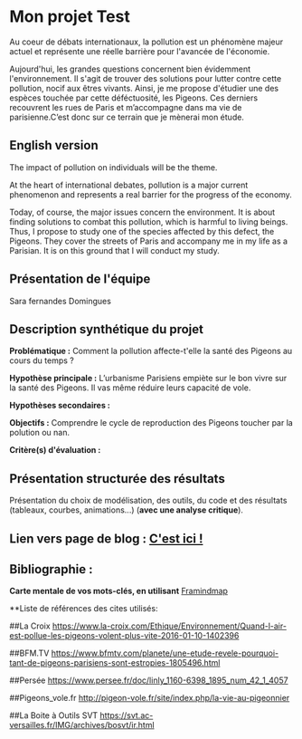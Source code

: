 # Mon projet Test


Au coeur de débats internationaux, la pollution est un phénomène majeur actuel et représente une réelle barrière pour l'avancée de l'économie.

Aujourd'hui, les grandes questions concernent bien évidemment l'environnement. Il s'agit de trouver des solutions pour lutter contre cette pollution, nocif aux êtres vivants. Ainsi, je me propose d'étudier une des espèces touchée par cette déféctuosité, les Pigeons. Ces derniers recouvrent les rues de Paris et m’accompagne dans ma vie de parisienne.C’est donc sur ce terrain que je mènerai mon étude. 

## English version


The impact of pollution on individuals will be the theme.

At the heart of international debates, pollution is a major current phenomenon and represents a real barrier for the progress of the economy.

Today, of course, the major issues concern the environment. It is about finding solutions to combat this pollution, which is harmful to living beings. Thus, I propose to study one of the species affected by this defect, the Pigeons. They cover the streets of Paris and accompany me in my life as a Parisian. It is on this ground that I will conduct my study.

## Présentation de l'équipe

Sara fernandes Domingues 

## Description synthétique du projet

**Problématique :** Comment la pollution affecte-t'elle la santé des Pigeons au cours du temps ?

**Hypothèse principale :** L’urbanisme Parisiens empiète sur le bon vivre sur la santé des Pigeons.
Il vas même réduire leurs capacité de vole.


**Hypothèses secondaires :** 

**Objectifs :** Comprendre le cycle de reproduction des Pigeons toucher par la polution ou nan.

**Critère(s) d'évaluation :** 

## Présentation structurée des résultats

Présentation du choix de modélisation, des outils, du code et des résultats (tableaux, courbes, animations...) (**avec une analyse critique**).

## Lien vers page de blog : <a href="blog.html"> C'est ici ! </a>

## Bibliographie :

**Carte mentale de vos mots-clés, en utilisant** <a href="https://cdn.discordapp.com/attachments/692016757057126430/701066705471930408/unknown.png">Framindmap </a> 

**Liste de références des cites utilisés:

##La Croix
https://www.la-croix.com/Ethique/Environnement/Quand-l-air-est-pollue-les-pigeons-volent-plus-vite-2016-01-10-1402396

##BFM.TV
https://www.bfmtv.com/planete/une-etude-revele-pourquoi-tant-de-pigeons-parisiens-sont-estropies-1805496.html

##Persée
https://www.persee.fr/doc/linly_1160-6398_1895_num_42_1_4057

##Pigeons_vole.fr
http://pigeon-vole.fr/site/index.php/la-vie-au-pigeonnier

##La Boite à Outils SVT
https://svt.ac-versailles.fr/IMG/archives/bosvt/ir.html

##




